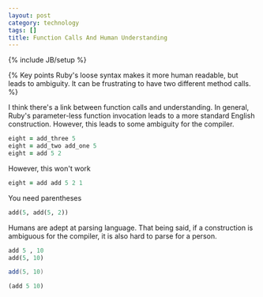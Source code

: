 ```yaml
---
layout: post
category: technology
tags: []
title: Function Calls And Human Understanding
---
```

{% include JB/setup %}

{% Key points 
  Ruby's loose syntax makes it more human readable, but leads to ambiguity. 
  It can be frustrating to have two different method calls.
%}

I think there's a link between function calls and understanding. In general, Ruby's parameter-less function invocation leads to a more standard English construction. However, this leads to some ambiguity for the compiler.

```ruby
eight = add_three 5
eight = add_two add_one 5
eight = add 5 2
```

However, this won't work

```ruby
eight = add add 5 2 1
```

You need parentheses

```ruby
add(5, add(5, 2))
```

Humans are adept at parsing language. That being said, if a construction is ambiguous for the compiler, it is also hard to parse for a person.

```ruby
add 5 , 10
add(5, 10)
```

```java
add(5, 10)
```

```lisp
(add 5 10)
```
